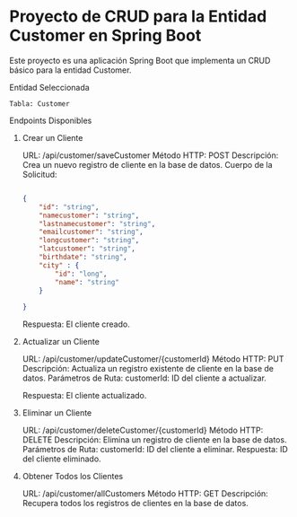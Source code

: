 # Proyecto de CRUD para la Entidad Customer en Spring Boot

Este proyecto es una aplicación Spring Boot que implementa un CRUD básico para la entidad Customer.

Entidad Seleccionada

    Tabla: Customer

Endpoints Disponibles
1. Crear un Cliente

    URL: /api/customer/saveCustomer
    Método HTTP: POST
    Descripción: Crea un nuevo registro de cliente en la base de datos.
    Cuerpo de la Solicitud:

    ```json

    {
        "id": "string",
        "namecustomer": "string",
        "lastnamecustomer": "string",
        "emailcustomer": "string",
        "longcustomer": "string",
        "latcustomer": "string",
        "birthdate": "string",
        "city" : {
            "id": "long",
            "name": "string"
        }
        
    }
    ```

    Respuesta: El cliente creado.

2. Actualizar un Cliente

    URL: /api/customer/updateCustomer/{customerId}
    Método HTTP: PUT
    Descripción: Actualiza un registro existente de cliente en la base de datos.
    Parámetros de Ruta:
        customerId: ID del cliente a actualizar.

    Respuesta: El cliente actualizado.

3. Eliminar un Cliente

    URL: /api/customer/deleteCustomer/{customerId}
    Método HTTP: DELETE
    Descripción: Elimina un registro de cliente en la base de datos.
    Parámetros de Ruta:
        customerId: ID del cliente a eliminar.
    Respuesta: ID del cliente eliminado.

4. Obtener Todos los Clientes

    URL: /api/customer/allCustomers
    Método HTTP: GET
    Descripción: Recupera todos los registros de clientes en la base de datos.
